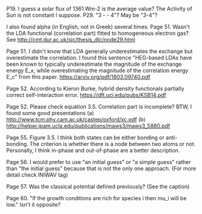 
P19. I guess a solar flux of 1361 Wm-2 is the average value? The Activity of Sun is not constant I suppose. 
P29. "3 - - 4"? May be "3-4"?

I also found alpha (in English, not in Greek) several times.
Page 51. Wasn't the LDA functional (correlation part) fitted to homogeneous electron gas? 
See http://cmt.dur.ac.uk/sjc/thesis_dlc/node29.html

Page 51. I didn't know that LDA generally underestimates the exchange but overestimate the correlation. I found this sentence "HEG-based LDAs have been known to typically underestimate the magnitude of the exchange energy E_x, while overestimating the magnitude of the correlation energy E_c" from this paper. https://arxiv.org/pdf/1803.09740.pdf

Page 52. According to Kieron Burke, hybrid density functionals partially correct self-interaction error. https://dft.uci.edu/pubs/KSB14.pdf

Page 52. Please check equation 3.5. Correlation part is incomplete? 
BTW, I found some good presentations
(a) http://www.tcm.phy.cam.ac.uk/castep/oxford/xc.pdf
(b) http://helper.ipam.ucla.edu/publications/maws3/maws3_5880.pdf

Page 55. Figure 3.5. I think both states can be either bonding or anti-bonding. The criterion is whether there is a node between two atoms or not. Personally, I think in-phase and out-of-phase are a better description. 

Page 56. I would prefer to use "an initial guess" or "a simple guess" rather than "the initial guess" because that is not the only one approach. (For more detail check INIWAV tag)

Page 57. Was the classical potential defined previously? (See the caption)

Page 60. "If the growth conditions are rich for species i then mu_i will be low." Isn't it opposite?









